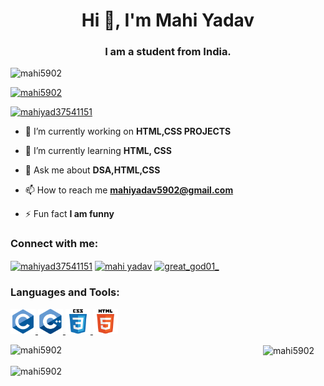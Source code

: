 <h1 align="center">Hi 👋, I'm Mahi Yadav</h1>
<h3 align="center">I am a student from India.</h3>
<!-- <img align="center" alt="coding" width="600" height="400" src="https://cdn.dribbble.com/users/17707/screenshots/2413754/rrr.gif"> -->
<p align="left"> <img src="https://komarev.com/ghpvc/?username=mahi5902&label=Profile%20views&color=0e75b6&style=flat" alt="mahi5902" /> </p>

<p align="left"> <a href="https://github.com/ryo-ma/github-profile-trophy"><img src="https://github-profile-trophy.vercel.app/?username=mahi5902" alt="mahi5902" /></a> </p>

<p align="left"> <a href="https://twitter.com/mahiyad37541151" target="blank"><img src="https://img.shields.io/twitter/follow/mahiyad37541151?logo=twitter&style=for-the-badge" alt="mahiyad37541151" /></a> </p>

- 🔭 I’m currently working on **HTML,CSS PROJECTS**

- 🌱 I’m currently learning **HTML, CSS**

- 💬 Ask me about **DSA,HTML,CSS**

- 📫 How to reach me **mahiyadav5902@gmail.com**

- ⚡ Fun fact **I am funny**

<h3 align="left">Connect with me:</h3>
<p align="left">
<a href="https://twitter.com/mahiyad37541151" target="blank"><img align="center" src="https://raw.githubusercontent.com/rahuldkjain/github-profile-readme-generator/master/src/images/icons/Social/twitter.svg" alt="mahiyad37541151" height="30" width="40" /></a>
<a href="https://linkedin.com/in/mahi yadav" target="blank"><img align="center" src="https://raw.githubusercontent.com/rahuldkjain/github-profile-readme-generator/master/src/images/icons/Social/linked-in-alt.svg" alt="mahi yadav" height="30" width="40" /></a>
<a href="https://instagram.com/great_god01_" target="blank"><img align="center" src="https://raw.githubusercontent.com/rahuldkjain/github-profile-readme-generator/master/src/images/icons/Social/instagram.svg" alt="great_god01_" height="30" width="40" /></a>
</p>

<h3 align="left">Languages and Tools:</h3>
<p align="left"> <a href="https://www.cprogramming.com/" target="_blank" rel="noreferrer"> <img src="https://raw.githubusercontent.com/devicons/devicon/master/icons/c/c-original.svg" alt="c" width="40" height="40"/> </a> <a href="https://www.w3schools.com/cpp/" target="_blank" rel="noreferrer"> <img src="https://raw.githubusercontent.com/devicons/devicon/master/icons/cplusplus/cplusplus-original.svg" alt="cplusplus" width="40" height="40"/> </a> <a href="https://www.w3schools.com/css/" target="_blank" rel="noreferrer"> <img src="https://raw.githubusercontent.com/devicons/devicon/master/icons/css3/css3-original-wordmark.svg" alt="css3" width="40" height="40"/> </a> <a href="https://www.w3.org/html/" target="_blank" rel="noreferrer"> <img src="https://raw.githubusercontent.com/devicons/devicon/master/icons/html5/html5-original-wordmark.svg" alt="html5" width="40" height="40"/> </a> </p>

<p><img align="left" width="400" src="https://github-readme-stats.vercel.app/api/top-langs?username=mahi5902&show_icons=true&locale=en&layout=compact" alt="mahi5902" /></p>

<p>&nbsp;<img align="center" width="400" src="https://github-readme-stats.vercel.app/api?username=mahi5902&show_icons=true&locale=en" alt="mahi5902" /></p>

<p><img align="center" width="400" src="https://github-readme-streak-stats.herokuapp.com/?user=mahi5902&" alt="mahi5902" /></p>

